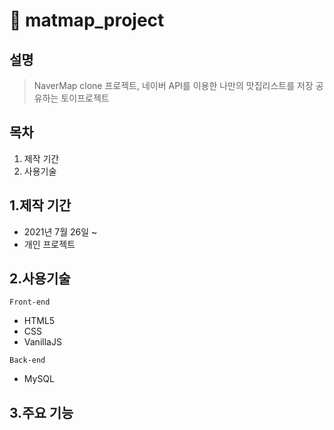  # 🍜 matmap_project
 
 ## 설명
 
 > NaverMap clone 프로젝트, 네이버 API를 이용한 나만의 맛집리스트를 저장 공유하는 토이프로젝트

## 목차
1. 제작 기간
2. 사용기술

## 1.제작 기간
- 2021년 7월 26일 ~ 
- 개인 프로젝트
 
## 2.사용기술

`Front-end`
- HTML5
- CSS
- VanillaJS

`Back-end`
- MySQL

## 3.주요 기능
